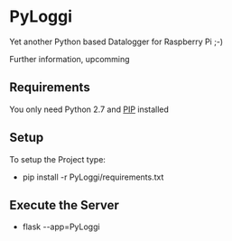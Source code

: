 # PyLoggi

Yet another Python based Datalogger for Raspberry Pi ;-)

Further information, upcomming

Requirements
------------
You only need Python 2.7 and [PIP](https://pip.pypa.io/en/stable/) installed

Setup
-----
To setup the Project type:
* pip install -r PyLoggi/requirements.txt

Execute the Server
------------------
* flask --app=PyLoggi

